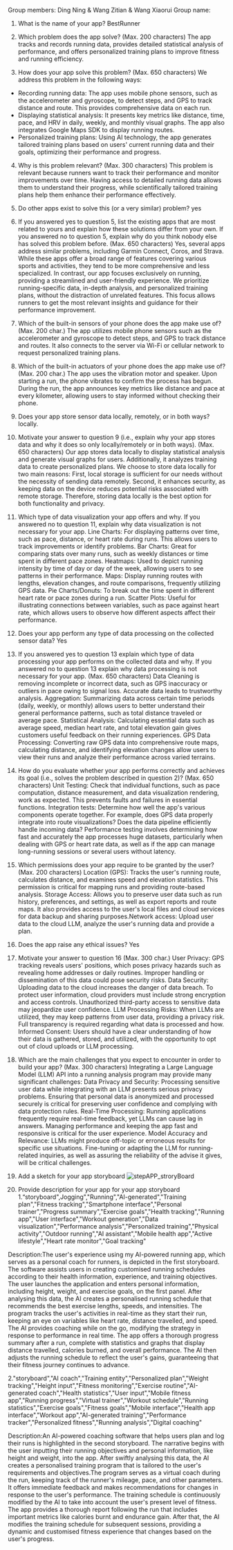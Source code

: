Group members: Ding Ning & Wang Zitian & Wang Xiaorui
Group name:

1. What is the name of your app?
BestRunner

2. Which problem does the app solve? (Max. 200 characters)
The app tracks and records running data, provides detailed statistical analysis of performance, and offers personalized training plans to improve fitness and running efficiency.

3. How does your app solve this problem? (Max. 650 characters)
We address this problem in the following ways:

* Recording running data: The app uses mobile phone sensors, such as the accelerometer and gyroscope, to detect steps, and GPS to track distance and route. This provides comprehensive data on each run.
* Displaying statistical analysis: It presents key metrics like distance, time, pace, and HRV in daily, weekly, and monthly visual graphs. The app also integrates Google Maps SDK to display running routes.
* Personalized training plans: Using AI technology, the app generates tailored training plans based on users' current running data and their goals, optimizing their performance and progress.

4. Why is this problem relevant? (Max. 300 characters)
This problem is relevant because runners want to track their performance and monitor improvements over time. Having access to detailed running data allows them to understand their progress, while scientifically tailored training plans help them enhance their performance effectively.

5. Do other apps exist to solve this (or a very similar) problem?
yes

6. If you answered yes to question 5, list the existing apps that are most related to yours
and explain how these solutions differ from your own. If you answered no to question 5,
explain why do you think nobody else has solved this problem before. (Max. 650 characters)
Yes, several apps address similar problems, including Garmin Connect, Coros, and Strava. While these apps offer a broad range of features covering various sports and activities, they tend to be more comprehensive and less specialized. In contrast, our app focuses exclusively on running, providing a streamlined and user-friendly experience. We prioritize running-specific data, in-depth analysis, and personalized training plans, without the distraction of unrelated features. This focus allows runners to get the most relevant insights and guidance for their performance improvement.

7. Which of the built-in sensors of your phone does the app make use of? (Max. 200 char.)
The app utilizes mobile phone sensors such as the accelerometer and gyroscope to detect steps, and GPS to track distance and routes. It also connects to the server via Wi-Fi or cellular network to request personalized training plans.

8. Which of the built-in actuators of your phone does the app make use of? (Max. 200 char.)
The app uses the vibration motor and speaker. Upon starting a run, the phone vibrates to confirm the process has begun. During the run, the app announces key metrics like distance and pace at every kilometer, allowing users to stay informed without checking their phone.

9. Does your app store sensor data locally, remotely, or in both ways?
locally.

10. Motivate your answer to question 9 (i.e., explain why your app stores data and why it
does so only locally/remotely or in both ways). (Max. 650 characters)
Our app stores data locally to display statistical analysis and generate visual graphs for users. Additionally, it analyzes training data to create personalized plans. We choose to store data locally for two main reasons: First, local storage is sufficient for our needs without the necessity of sending data remotely. Second, it enhances security, as keeping data on the device reduces potential risks associated with remote storage. Therefore, storing data locally is the best option for both functionality and privacy.

11. Which type of data visualization your app offers and why. If you answered no to
question 11, explain why data visualization is not necessary for your app. 
Line Charts: For displaying patterns over time, such as pace, distance, or heart rate during runs. This allows users to track improvements or identify problems.
Bar Charts: Great for comparing stats over many runs, such as weekly distances or time spent in different pace zones.
Heatmaps: Used to depict running intensity by time of day or day of the week, allowing users to see patterns in their performance.
Maps: Display running routes with lengths, elevation changes, and route comparisons, frequently utilizing GPS data.
Pie Charts/Donuts: To break out the time spent in different heart rate or pace zones during a run.
Scatter Plots: Useful for illustrating connections between variables, such as pace against heart rate, which allows users to observe how different aspects affect their performance.

12. Does your app perform any type of data processing on the collected sensor data?
Yes

13. If you answered yes to question 13 explain which type of data processing your app
performs on the collected data and why. If you answered no to question 13 explain why
data processing is not necessary for your app. (Max. 650 characters)
Data Cleaning is removing incomplete or incorrect data, such as GPS inaccuracy or outliers in pace owing to signal loss. Accurate data leads to trustworthy analysis.
Aggregation: Summarizing data across certain time periods (daily, weekly, or monthly) allows users to better understand their general performance patterns, such as total distance traveled or average pace.
Statistical Analysis: Calculating essential data such as average speed, median heart rate, and total elevation gain gives customers useful feedback on their running experiences.
GPS Data Processing: Converting raw GPS data into comprehensive route maps, calculating distance, and identifying elevation changes allow users to view their runs and analyze their performance across varied terrains.

14. How do you evaluate whether your app performs correctly and achieves its goal (i.e., solves the problem described in question 2)? (Max. 650 characters)
Unit Testing: Check that individual functions, such as pace computation, distance measurement, and data visualization rendering, work as expected. This prevents faults and failures in essential functions.
Integration tests: Determine how well the app's various components operate together. For example, does GPS data properly integrate into route visualizations? Does the data pipeline efficiently handle incoming data?
Performance testing involves determining how fast and accurately the app processes huge datasets, particularly when dealing with GPS or heart rate data, as well as if the app can manage long-running sessions or several users without latency.

15. Which permissions does your app require to be granted by the user? (Max. 200 characters)
Location (GPS): Tracks the user's running route, calculates distance, and examines speed and elevation statistics. This permission is critical for mapping runs and providing route-based analysis.
Storage Access: Allows you to preserve user data such as run history, preferences, and settings, as well as export reports and route maps. It also provides access to the user's local files and cloud services for data backup and sharing purposes.Network access: Upload user data to the cloud LLM, analyze the user's running data and provide a plan.

16. Does the app raise any ethical issues?
Yes

17. Motivate your answer to question 16 (Max. 300 char.)
User Privacy: GPS tracking reveals users' positions, which poses privacy hazards such as revealing home addresses or daily routines. Improper handling or dissemination of this data could pose security risks.
Data Security: Uploading data to the cloud increases the danger of data breach. To protect user information, cloud providers must include strong encryption and access controls. Unauthorized third-party access to sensitive data may jeopardize user confidence.
LLM Processing Risks: When LLMs are utilized, they may keep patterns from user data, providing a privacy risk. Full transparency is required regarding what data is processed and how.
Informed Consent: Users should have a clear understanding of how their data is gathered, stored, and utilized, with the opportunity to opt out of cloud uploads or LLM processing.

18.  Which are the main challenges that you expect to encounter in order to build your app?
(Max. 300 characters)
Integrating a Large Language Model (LLM) API into a running analysis program may provide many significant challenges:
Data Privacy and Security: Processing sensitive user data while integrating with an LLM presents serious privacy problems. Ensuring that personal data is anonymized and processed securely is critical for preserving user confidence and complying with data protection rules.
Real-Time Processing: Running applications frequently require real-time feedback, yet LLMs can cause lag in answers. Managing performance and keeping the app fast and responsive is critical for the user experience.
Model Accuracy and Relevance: LLMs might produce off-topic or erroneous results for specific use situations. Fine-tuning or adapting the LLM for running-related inquiries, as well as assuring the reliability of the advise it gives, will be critical challenges.

19. Add a sketch for your app storyboard
![stepAPP_stroryBoard](PrototypeDiagram.png)

20. Provide description for your app for your app storyboard
1.“storyboard",Jogging","Running","AI-generated","Training plan","Fitness tracking","Smartphone interface","Personal trainer","Progress summary","Exercise goals","Health tracking","Running app","User interface","Workout generation","Data visualization","Performance analysis","Personalized training","Physical activity","Outdoor running","AI assistant","Mobile health app","Active lifestyle","Heart rate monitor","Goal tracking"

Description:The user's experience using my AI-powered running app, which serves as a personal coach for runners, is depicted in the first storyboard. The software assists users in creating customised running schedules according to their health information, experience, and training objectives. The user launches the application and enters personal information, including height, weight, and exercise goals, on the first panel. After analysing this data, the AI creates a personalised running schedule that recommends the best exercise lengths, speeds, and intensities.
The program tracks the user's activities in real-time as they start their run, keeping an eye on variables like heart rate, distance travelled, and speed. The AI provides coaching while on the go, modifying the strategy in response to performance in real time. The app offers a thorough progress summary after a run, complete with statistics and graphs that display distance travelled, calories burned, and overall performance. The AI then adjusts the running schedule to reflect the user's gains, guaranteeing that their fitness journey continues to advance.

2."storyboard","AI coach","Training entity","Personalized plan","Weight tracking","Height input","Fitness monitoring","Exercise routine","AI-generated coach","Health statistics","User input","Mobile fitness app","Running progress","Virtual trainer","Workout schedule","Running statistics","Exercise goals","Fitness goals","Mobile interface","Health app interface","Workout app","AI-generated training","Performance tracker","Personalized fitness","Running analysis","Digital coaching"

Description:An AI-powered coaching software that helps users plan and log their runs is highlighted in the second storyboard. The narrative begins with the user inputting their running objectives and personal information, like height and weight, into the app. After swiftly analysing this data, the AI creates a personalised training program that is tailored to the user's requirements and objectives.The program serves as a virtual coach during the run, keeping track of the runner's mileage, pace, and other parameters. It offers immediate feedback and makes recommendations for changes in response to the user's performance. The training schedule is continuously modified by the AI to take into account the user's present level of fitness. The app provides a thorough report following the run that includes important metrics like calories burnt and endurance gain. After that, the AI modifies the training schedule for subsequent sessions, providing a dynamic and customised fitness experience that changes based on the user's progress.